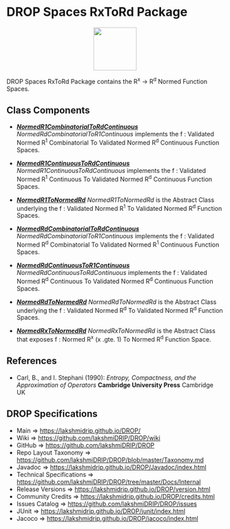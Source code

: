 # DROP Spaces RxToRd Package

<p align="center"><img src="https://github.com/lakshmiDRIP/DROP/blob/master/DRIP_Logo.gif?raw=true" width="100"></p>

DROP Spaces RxToRd Package contains the R<sup>x</sup> -> R<sup>d</sup> Normed Function Spaces.


## Class Components

 * [***NormedR1CombinatorialToRdContinuous***](https://github.com/lakshmiDRIP/DROP/tree/master/src/main/java/org/drip/spaces/rxtord/NormedR1CombinatorialToRdContinuous.java)
 <i>NormedRdCombinatorialToR1Continuous</i> implements the f : Validated Normed R<sup>1</sup> Combinatorial
 To Validated Normed R<sup>d</sup> Continuous Function Spaces.

 * [***NormedR1ContinuousToRdContinuous***](https://github.com/lakshmiDRIP/DROP/tree/master/src/main/java/org/drip/spaces/rxtord/NormedR1ContinuousToRdContinuous.java)
 <i>NormedR1ContinuousToRdContinuous</i> implements the f : Validated Normed R<sup>1</sup> Continuous To
 Validated Normed R<sup>d</sup> Continuous Function Spaces.

 * [***NormedR1ToNormedRd***](https://github.com/lakshmiDRIP/DROP/tree/master/src/main/java/org/drip/spaces/rxtord/NormedR1ToNormedRd.java)
 <i>NormedR1ToNormedRd</i> is the Abstract Class underlying the f : Validated Normed R<sup>1</sup> To
 Validated Normed R<sup>d</sup> Function Spaces.

 * [***NormedRdCombinatorialToRdContinuous***](https://github.com/lakshmiDRIP/DROP/tree/master/src/main/java/org/drip/spaces/rxtord/NormedRdCombinatorialToRdContinuous.java)
 <i>NormedRdCombinatorialToR1Continuous</i> implements the f : Validated Normed R<sup>d</sup> Combinatorial
 To Validated Normed R<sup>1</sup> Continuous Function Spaces.

 * [***NormedRdContinuousToR1Continuous***](https://github.com/lakshmiDRIP/DROP/tree/master/src/main/java/org/drip/spaces/rxtord/NormedRdContinuousToR1Continuous.java)
 <i>NormedRdContinuousToRdContinuous</i> implements the f : Validated Normed R<sup>d</sup> Continuous To
 Validated Normed R<sup>d</sup> Continuous Function Spaces.

 * [***NormedRdToNormedRd***](https://github.com/lakshmiDRIP/DROP/tree/master/src/main/java/org/drip/spaces/rxtord/NormedRdToNormedRd.java)
 <i>NormedRdToNormedRd</i> is the Abstract Class underlying the f : Validated Normed R<sup>d</sup> To
 Validated Normed R<sup>d</sup> Function Spaces.

 * [***NormedRxToNormedRd***](https://github.com/lakshmiDRIP/DROP/tree/master/src/main/java/org/drip/spaces/rxtord/NormedRxToNormedRd.java)
 <i>NormedRxToNormedRd</i> is the Abstract Class that exposes f : Normed R<sup>x</sup> (x .gte. 1) To Normed
 R<sup>d</sup> Function Space.


## References

 * Carl, B., and I. Stephani (1990): <i>Entropy, Compactness, and the Approximation of Operators</i>
 	<b>Cambridge University Press</b> Cambridge UK 


## DROP Specifications

 * Main                     => https://lakshmidrip.github.io/DROP/
 * Wiki                     => https://github.com/lakshmiDRIP/DROP/wiki
 * GitHub                   => https://github.com/lakshmiDRIP/DROP
 * Repo Layout Taxonomy     => https://github.com/lakshmiDRIP/DROP/blob/master/Taxonomy.md
 * Javadoc                  => https://lakshmidrip.github.io/DROP/Javadoc/index.html
 * Technical Specifications => https://github.com/lakshmiDRIP/DROP/tree/master/Docs/Internal
 * Release Versions         => https://lakshmidrip.github.io/DROP/version.html
 * Community Credits        => https://lakshmidrip.github.io/DROP/credits.html
 * Issues Catalog           => https://github.com/lakshmiDRIP/DROP/issues
 * JUnit                    => https://lakshmidrip.github.io/DROP/junit/index.html
 * Jacoco                   => https://lakshmidrip.github.io/DROP/jacoco/index.html
